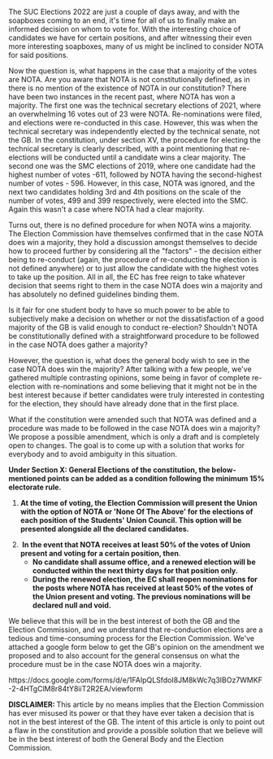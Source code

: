 <p><!-- wp:paragraph --></p>
<p>The SUC Elections 2022 are just a couple of days away, and with the soapboxes coming to an end, it's time for all of us to finally make an informed decision on whom to vote for. With the interesting choice of candidates we have for certain positions, and after witnessing their even more interesting soapboxes, many of us might be inclined to consider NOTA for said positions.</p>
<p><!-- /wp:paragraph --></p>
<p><!-- wp:paragraph --></p>
<p>Now the question is, what happens in the case that a majority of the votes are NOTA. Are you aware that NOTA is not constitutionally defined, as in there is no mention of the existence of NOTA in our constitution? There have been two instances in the recent past, where NOTA has won a majority. The first one was the technical secretary elections of 2021, where an overwhelming 16 votes out of 23 were NOTA. Re-nominations were filed, and elections were re-conducted in this case. However, this was when the technical secretary was independently elected by the technical senate, not the GB. In the constitution, under section XV, the procedure for electing the technical secretary is clearly described, with a point mentioning that re-elections will be conducted until a candidate wins a clear majority. The second one was the SMC elections of 2019, where one candidate had the highest number of votes -611, followed by NOTA having the second-highest number of votes - 596. However, in this case, NOTA was ignored, and the next two candidates holding 3rd and 4th positions on the scale of the number of votes, 499 and 399 respectively, were elected into the SMC. Again this wasn't a case where NOTA had a clear majority. </p>
<p><!-- /wp:paragraph --></p>
<p><!-- wp:paragraph --></p>
<p>Turns out, there is no defined procedure for when NOTA wins a majority. The Election Commission have themselves confirmed that in the case NOTA does win a majority, they hold a discussion amongst themselves to decide how to proceed further by considering all the "factors" - the decision either being to re-conduct (again, the procedure of re-conducting the election is not defined anywhere) or to just allow the candidate with the highest votes to take up the position. All in all, the EC has free reign to take whatever decision that seems right to them in the case NOTA does win a majority and has absolutely no defined guidelines binding them.</p>
<p><!-- /wp:paragraph --></p>
<p><!-- wp:paragraph --></p>
<p>Is it fair for one student body to have so much power to be able to subjectively make a decision on whether or not the dissatisfaction of a good majority of the GB is valid enough to conduct re-election? Shouldn't NOTA be constitutionally defined with a straightforward procedure to be followed in the case NOTA does gather a majority? </p>
<p><!-- /wp:paragraph --></p>
<p><!-- wp:paragraph --></p>
<p>However, the question is, what does the general body wish to see in the case NOTA does win the majority? After talking with a few people, we've gathered multiple contrasting opinions, some being in favor of complete re-election with re-nominations and some believing that it might not be in the best interest because if better candidates were truly interested in contesting for the election, they should have already done that in the first place. </p>
<p><!-- /wp:paragraph --></p>
<p><!-- wp:paragraph --></p>
<p>What if the constitution were amended such that NOTA was defined and a procedure was made to be followed in the case NOTA does win a majority? We propose a possible amendment, which is only a draft and is completely open to changes. The goal is to come up with a solution that works for everybody and to avoid ambiguity in this situation.</p>
<p><!-- /wp:paragraph --></p>
<p><!-- wp:paragraph --></p>
<p><strong>Under Section X: General Elections of the constitution, the below-mentioned points can be added as a condition following the minimum 15% electorate rule.</strong></p>
<p><!-- /wp:paragraph --></p>
<p><!-- wp:list {"ordered":true} --></p>
<ol>
<li><strong>At the time of voting, the Election Commission will present the Union with the option of NOTA or 'None Of The Above' for the elections of each position of the Students' Union Council. This option will be presented alongside all the declared candidates.</strong></li>
</ol>
<p><!-- /wp:list --></p>
<p><!-- wp:list {"ordered":true,"start":2} --></p>
<ol start="2">
<li><strong> In the event that NOTA receives at least 50% of the votes of Union present and voting for a certain position, then</strong>.
<ul>
<li><strong>No candidate shall assume office, and a renewed election will be conducted within the next thirty days for that position only. </strong></li>
<li><strong>During the renewed election, the EC shall reopen nominations for the posts where NOTA has received at least 50% of the votes of the Union present and voting. The previous nominations will be declared null and void. </strong></li>
</ul>
</li>
</ol>
<p><!-- /wp:list --></p>
<p><!-- wp:paragraph --></p>
<p>We believe that this will be in the best interest of both the GB and the Election Commission, and we understand that re-conduction elections are a tedious and time-consuming process for the Election Commission. We've attached a google form below to get the GB's opinion on the amendment we proposed and to also account for the general consensus on what the procedure must be in the case NOTA does win a majority. </p>
<p><!-- /wp:paragraph --></p>
<p><!-- wp:paragraph --></p>
<p>https://docs.google.com/forms/d/e/1FAIpQLSfdoI8JM8kWc7q3IBOz7WMKF-2-4HTgClM8r84tY8iiT2R2EA/viewform</p>
<p><!-- /wp:paragraph --></p>
<p><!-- wp:paragraph --></p>
<p><strong>DISCLAIMER: </strong>This article by no means implies that the Election Commission has ever misused its power or that they have ever taken a decision that is not in the best interest of the GB. The intent of this article is only to point out a flaw in the constitution and provide a possible solution that we believe will be in the best interest of both the General Body and the Election Commission.&nbsp;</p>
<p><!-- /wp:paragraph --></p>
